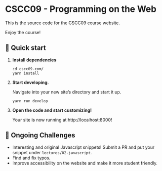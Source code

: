 # CSCC09 - Programming on the Web

This is the source code for the CSCC09 course website.

Enjoy the course!

## 🚀 Quick start

1.  **Install dependencies**

    ```shell
    cd cscc09.com/
    yarn install
    ```

2.  **Start developing.**

    Navigate into your new site’s directory and start it up.

    ```shell
    yarn run develop
    ```

3.  **Open the code and start customizing!**

    Your site is now running at http://localhost:8000!

## 👋 Ongoing Challenges

- Interesting and original Javascript snippets! Submit a PR and put your snippet under `lectures/02-javascript`.
- Find and fix typos.
- Improve accessibility on the website and make it more student friendly.
